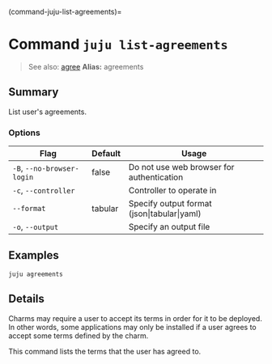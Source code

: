 (command-juju-list-agreements)=
# Command `juju list-agreements`
> See also: [agree](#agree)
**Alias:** agreements

## Summary
List user's agreements.

### Options
| Flag | Default | Usage |
| --- | --- | --- |
| `-B`, `--no-browser-login` | false | Do not use web browser for authentication |
| `-c`, `--controller` |  | Controller to operate in |
| `--format` | tabular | Specify output format (json&#x7c;tabular&#x7c;yaml) |
| `-o`, `--output` |  | Specify an output file |

## Examples

    juju agreements


## Details

Charms may require a user to accept its terms in order for it to be deployed.
In other words, some applications may only be installed if a user agrees to 
accept some terms defined by the charm. 

This command lists the terms that the user has agreed to.